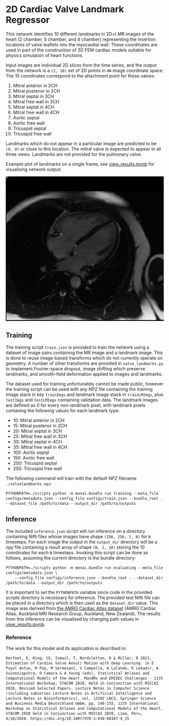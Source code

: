
# 2D Cardiac Valve Landmark Regressor

This network identifies 10 different landmarks in 2D+t MR images of the heart (2 chamber, 3 chamber, and 4 chamber) representing the insertion locations of valve leaflets into the myocardial wall. These coordinates are used in part of the construction of 3D FEM cardiac models suitable for physics simulation of heart functions.

Input images are individual 2D slices from the time series, and the output from the network is a `(2, 10)` set of 2D points in `HW` image coordinate space. The 10 coordinates correspond to the attachment point for these valves:

1. Mitral anterior in 2CH
2. Mitral posterior in 2CH
3. Mitral septal in 3CH
4. Mitral free wall in 3CH
5. Mitral septal in 4CH
6. Mitral free wall in 4CH
7. Aortic septal
8. Aortic free wall
9. Tricuspid septal
10. Tricuspid free wall

Landmarks which do not appear in a particular image are predicted to be `(0, 0)` or close to this location. The mitral valve is expected to appear in all three views. Landmarks are not provided for the pulmonary valve.

Example plot of landmarks on a single frame, see [view_results.ipynb](./view_results.ipynb) for visualising network output:

![Landmark Example Image](./prediction_example.png)

## Training

The training script `train.json` is provided to train the network using a dataset of image pairs containing the MR image and a landmark image. This is done to reuse image-based transforms which do not currently operate on geometry. A number of other transforms are provided in `valve_landmarks.py` to implement Fourier-space dropout, image shifting which preserve landmarks, and smooth-field deformation applied to images and landmarks.

The dataset used for training unfortunately cannot be made public, however the training script can be used with any NPZ file containing the training image stack in key `trainImgs` and landmark image stack in `trainLMImgs`, plus `testImgs` and `testLMImgs` containing validation data. The landmark images are defined as 0 for every non-landmark pixel, with landmark pixels contaning the following values for each landmark type:

* 10: Mitral anterior in 2CH
* 15: Mitral posterior in 2CH
* 20: Mitral septal in 3CH
* 25: Mitral free wall in 3CH
* 30: Mitral septal in 4CH
* 35: Mitral free wall in 4CH
* 100: Aortic septal
* 150: Aortic free wall
* 200: Tricuspid septal
* 250: Tricuspid free wall

The following command will train with the default NPZ filename `./valvelandmarks.npz`:

```
PYTHONPATH=./scripts python -m monai.bundle run training --meta_file configs/metadata.json --config_file configs/train.json --bundle_root . --dataset_file /path/to/data --output_dir /path/to/outputs
```

## Inference

The included `inference.json` script will run inference on a directory containing Nifti files whose images have shape `(256, 256, 1, N)` for `N` timesteps. For each image the output in the `output_dir` directory will be a npy file containing a result array of shape `(N, 2, 10)` storing the 10 coordinates for each `N` timesteps. Invoking this script can be done as follows, assuming the current directory is the bundle directory:

```
PYTHONPATH=./scripts python -m monai.bundle run evaluating --meta_file configs/metadata.json \
    --config_file configs/inference.json --bundle_root . --dataset_dir /path/to/data --output_dir /path/to/outputs
```

It is important to set the `PYTHONPATH` variable since code in the provided scripts directory is necessary for inference. The provided test Nifti file can be placed in a directory which is then used as the `dataset_dir` value. This image was derived from [the AMRG Cardiac Atlas dataset](http://www.cardiacatlas.org/studies/amrg-cardiac-atlas) (AMRG Cardiac Atlas, Auckland MRI Research Group, Auckland, New Zealand). The results from this inference can be visualised by changing path values in [view_results.ipynb](./view_results.ipynb).


### Reference

The work for this model and its application is described in:

    Kerfoot, E, King, CE, Ismail, T, Nordsletten, D & Miller, R 2021, Estimation of Cardiac Valve Annuli Motion with Deep Learning. in E Puyol Anton, M Pop, M Sermesant, V Campello, A Lalande, K Lekadir, A Suinesiaputra, O Camara & A Young (eds), Statistical Atlases and Computational Models of the Heart. MandMs and EMIDEC Challenges - 11th International Workshop, STACOM 2020, Held in Conjunction with MICCAI 2020, Revised Selected Papers. Lecture Notes in Computer Science (including subseries Lecture Notes in Artificial Intelligence and Lecture Notes in Bioinformatics), vol. 12592 LNCS, Springer Science and Business Media Deutschland GmbH, pp. 146-155, 11th International Workshop on Statistical Atlases and Computational Models of the Heart, STACOM 2020 held in Conjunction with MICCAI 2020, Lima, Peru, 4/10/2020. https://doi.org/10.1007/978-3-030-68107-4_15
